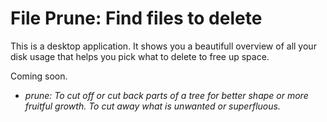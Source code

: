 # File Prune: Find files to delete

This is a desktop application. It shows you a beautifull overview of all your disk usage that helps you pick what to delete to free up space. 

Coming soon. 

- *prune: To cut off or cut back parts of a tree for better shape or more fruitful growth. To cut away what is unwanted or superfluous.*
